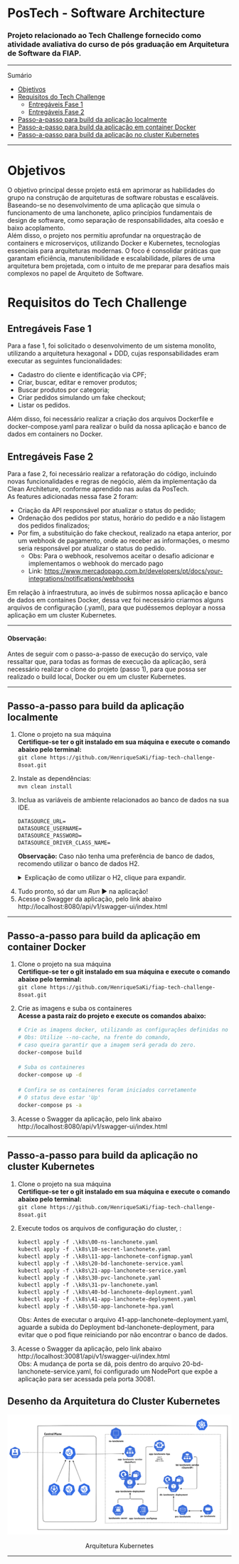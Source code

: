 # PosTech - Software Architecture
### Projeto relacionado ao Tech Challenge fornecido como atividade avaliativa do curso de pós graduação em Arquitetura de Software da FIAP.  

*******
Sumário
- [Objetivos](#objetivos)
- [Requisitos do Tech Challenge](#requisitos-do-tech-challenge)
  - [Entregáveis Fase 1](#entregáveis-fase-1)
  - [Entregáveis Fase 2](#entregáveis-fase-2)
- [Passo-a-passo para build da aplicação localmente](#passo-a-passo-para-build-da-aplicação-localmente)
- [Passo-a-passo para build da aplicação em container Docker](#passo-a-passo-para-build-da-aplicação-em-container-docker)
- [Passo-a-passo para build da aplicação no cluster Kubernetes](#passo-a-passo-para-build-da-aplicação-no-cluster-kubernetes)

*******

# Objetivos
O objetivo principal desse projeto está em aprimorar as habilidades do grupo na construção de arquiteturas de software robustas e escaláveis. 
Baseando-se no desenvolvimento de uma aplicação que simula o funcionamento de uma lanchonete, aplico princípios fundamentais de design de software, como separação de responsabilidades, alta coesão e baixo acoplamento.</br> 
Além disso, o projeto nos permitiu aprofundar na orquestração de containers e microserviços, utilizando Docker e Kubernetes, tecnologias essenciais para arquiteturas modernas. O foco é consolidar práticas que garantam eficiência, manutenibilidade e escalabilidade, pilares de uma arquitetura bem projetada, com o intuito de me preparar para desafios mais complexos no papel de Arquiteto de Software.

# Requisitos do Tech Challenge
## Entregáveis Fase 1
Para a fase 1, foi solicitado o desenvolvimento de um sistema monolito, utilizando a arquitetura hexagonal + DDD, cujas responsabilidades eram executar as seguintes funcionalidades:
- Cadastro do cliente e identificação via CPF;
- Criar, buscar, editar e remover produtos;
- Buscar produtos por categoria;
- Criar pedidos simulando um fake checkout;
- Listar os pedidos.

Além disso, foi necessário realizar a criação dos arquivos Dockerfile e docker-compose.yaml para realizar o build da nossa aplicação e banco de dados em containers no Docker.

## Entregáveis Fase 2
Para a fase 2, foi necessário realizar a refatoração do código, incluindo novas funcionalidades e regras de negócio, além da implementação da Clean Architeture, conforme aprendido nas aulas da PosTech.</br>
As features adicionadas nessa fase 2 foram:
- Criação da API responsável por atualizar o status do pedido;
- Ordenação dos pedidos por status, horário do pedido e a não listagem dos pedidos finalizados;
- Por fim, a substituição do fake checkout, realizado na etapa anterior, por um webhook de pagamento, onde ao receber as informações, o mesmo seria responsável por atualizar o status do pedido.
  - Obs: Para o webhook, resolvemos aceitar o desafio adicionar e implementamos o webhook do mercado pago
  - Link: https://www.mercadopago.com.br/developers/pt/docs/your-integrations/notifications/webhooks

Em relação à infraestrutura, ao invés de subirmos nossa aplicação e banco de dados em containes Docker, dessa vez foi necessário criarmos alguns arquivos de configuração (.yaml), para que pudéssemos deployar a nossa aplicação em um cluster Kubernetes.

---

#### Observação:
Antes de seguir com o passo-a-passo de execução do serviço, vale ressaltar que, para todas as formas de execução da aplicação, será necessário realizar o clone do projeto (passo 1), para que possa ser realizado o build local, Docker ou em um cluster Kubernetes.

---
## Passo-a-passo para build da aplicação localmente

1. Clone o projeto na sua máquina </br>
**Certifique-se ter o git instalado em sua máquina e execute o comando abaixo pelo terminal:**  
``git clone https://github.com/HenriqueSaKi/fiap-tech-challenge-8soat.git``

2. Instale as dependências:</br>
   ``mvn clean install``

3. Inclua as variáveis de ambiente relacionados ao banco de dados na sua IDE. </br>
      ```
      DATASOURCE_URL=
      DATASOURCE_USERNAME=
      DATASOURCE_PASSWORD=
      DATASOURCE_DRIVER_CLASS_NAME=
      ```

   **Observação:** Caso não tenha uma preferência de banco de dados, recomendo utilizar o banco de dados H2.
   <details>
     <summary>Explicação de como utilizar o H2, clique para expandir.</summary>

   O primeiro passo para configurarmos o banco será adicionar a dependência do H2 no arquivo pom.xml
     ``` XML
     <dependency>
        <groupId>com.h2database</groupId>
        <artifactId>h2</artifactId>
        <scope>runtime</scope>
     </dependency>
  
     ```

   Feito isso, podemos alterar nosso arquivo application.yml, com as informações padrões do H2.
     ``` YAML
     spring:
        application:
           name: tech-challenge
        datasource:
           url: ${DATASOURCE_URL:jdbc:h2:mem:testdb}
           username: ${DATASOURCE_USERNAME:sa}
           password: ${DATASOURCE_PASSWORD:password}
           driverClassName: ${DATASOURCE_DRIVER_CLASS_NAME:org.h2.Driver}
     ```
   **Observação:** Mantendo as configurações dessa forma, você permite que por padrão o banco de dados utilizado seja o H2. No entanto, caso você informe na sua IDE as variáveis de ambiente de acordo com o banco de dados de sua preferência e incluir as dependências necessárias, você poderá utilizar inúmeras opções de banco de dados relacional.

   Por fim, podemos habilitar a visualização do console do H2 adicionando a seguinte configuração:
     ``` YAML
     spring:
        h2:
           console:
              enabled: true
              path: /h2-console
     ```

   **Observação:** Após subir sua aplicação com o banco de dados H2, você poderá acessar o console do banco de dados através desse link: http://localhost:8080/api/v1/h2-console

  </details>

4. Tudo pronto, só dar um <i>Run</i> :arrow_forward: na aplicação!
5. Acesse o Swagger da aplicação, pelo link abaixo</br>
   http://localhost:8080/api/v1/swagger-ui/index.html
---
## Passo-a-passo para build da aplicação em container Docker
1. Clone o projeto na sua máquina </br>
   **Certifique-se ter o git instalado em sua máquina e execute o comando abaixo pelo terminal:**  
   ``git clone https://github.com/HenriqueSaKi/fiap-tech-challenge-8soat.git``

2. Crie as imagens e suba os containeres</br>
   **Acesse a pasta raiz do projeto e execute os comandos abaixo:**

      ```sh
      # Crie as imagens docker, utilizando as configurações definidas no docker-compose
      # Obs: Utilize --no-cache, na frente do comando, 
      # caso queira garantir que a imagem será gerada do zero.
      docker-compose build
      
      # Suba os containeres
      docker-compose up -d
      
      # Confira se os containeres foram iniciados corretamente
      # O status deve estar 'Up'
      docker-compose ps -a
      ```

3. Acesse o Swagger da aplicação, pelo link abaixo</br>
   http://localhost:8080/api/v1/swagger-ui/index.html
---
## Passo-a-passo para build da aplicação no cluster Kubernetes
1. Clone o projeto na sua máquina </br>
   **Certifique-se ter o git instalado em sua máquina e execute o comando abaixo pelo terminal:**  
   ``git clone https://github.com/HenriqueSaKi/fiap-tech-challenge-8soat.git``


2. Execute todos os arquivos de configuração do cluster, :
   ```agsl
   kubectl apply -f .\k8s\00-ns-lanchonete.yaml
   kubectl apply -f .\k8s\10-secret-lanchonete.yaml
   kubectl apply -f .\k8s\11-app-lanchonete-configmap.yaml
   kubectl apply -f .\k8s\20-bd-lanchonete-service.yaml
   kubectl apply -f .\k8s\21-app-lanchonete-service.yaml
   kubectl apply -f .\k8s\30-pvc-lanchonete.yaml
   kubectl apply -f .\k8s\31-pv-lanchonete.yaml
   kubectl apply -f .\k8s\40-bd-lanchonete-deployment.yaml
   kubectl apply -f .\k8s\41-app-lanchonete-deployment.yaml
   kubectl apply -f .\k8s\50-app-lanchonete-hpa.yaml
   ```
   Obs: Antes de executar o arquivo 41-app-lanchonete-deployment.yaml,
   aguarde a subida do Deployment bd-lanchonete-deployment, 
   para evitar que o pod fique reiniciando por não encontrar o banco de dados.


3. Acesse o Swagger da aplicação, pelo link abaixo</br>
      http://localhost:30081/api/v1/swagger-ui/index.html </br>
   Obs: A mudança de porta se dá, pois dentro do arquivo 20-bd-lanchonete-service.yaml,
   foi configurado um NodePort que expõe a aplicação para ser acessada pela porta 30081.

## Desenho da Arquitetura do Cluster Kubernetes
![img.png](img.png)
<p align="center">Arquitetura Kubernetes</p>

---